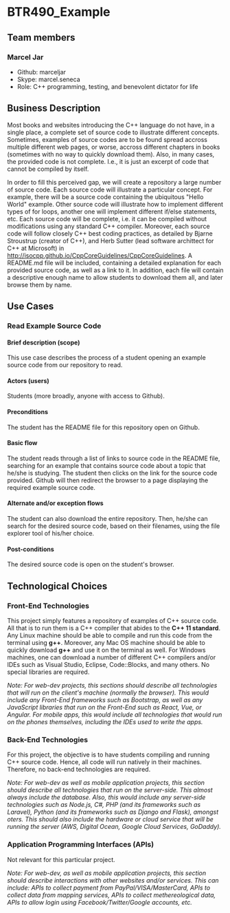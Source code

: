 # BTR490_Example

## Team members

### Marcel Jar 
- Github: marceljar 
- Skype: marcel.seneca
- Role: C++ programming, testing, and benevolent dictator for life

## Business Description

Most books and websites introducing the C++ language do not have, in a single place, a complete set of source code to illustrate different concepts. Sometimes, examples of source codes are to be found spread accross multiple different web pages, or worse, accross different chapters in books (sometimes with no way to quickly download them). Also, in many cases, the provided code is not complete. I.e., it is just an excerpt of code that cannot be compiled by itself.

In order to fill this perceived gap, we will create a repository a large number of source code. Each source code will illustrate a particular concept. For example, there will be a source code containing the ubiquitous "Hello World" example. Other source code will illustrate how to implement different types of for loops, another one will implement different if/else statements, etc. Each source code will be complete, i.e. it can be compiled without modifications using any standard C++ compiler. Moreover, each source code will follow closely C++ best coding practices, as detailed by Bjarne Stroustrup (creator of C++), and Herb Sutter (lead software archittect for C++ at Microsoft) in http://isocpp.github.io/CppCoreGuidelines/CppCoreGuidelines. A README.md file will be included, containing a detailed explanation for each provided source code, as well as a link to it. In addition, each file will contain a descriptive enough name to allow students to download them all, and later browse them by name.

## Use Cases

### Read Example Source Code

#### Brief description (scope)
This use case describes the process of a student opening an example source code from our repository to read.

#### Actors (users)
Students (more broadly, anyone with access to Github).

#### Preconditions
The student has the README file for this repository open on Github.

#### Basic flow
The student reads through a list of links to source code in the README file, searching for an example that contains source code about a topic that he/she is studying. The student then clicks on the link for the source code provided. Github will then redirect the browser to a page displaying the required example source code.

#### Alternate and/or exception flows
The student can also download the entire repository. Then, he/she can search for the desired source code, based on their filenames, using the file explorer tool of his/her choice.

#### Post-conditions
The desired source code is open on the student's browser.

## Technological Choices

### Front-End Technologies

 This project simply features a repository of examples of C++ source code. All that is to run them is a C++ compiler that abides to the **C++ 11 standard**. Any Linux machine should be able to compile and run this code from the terminal using **g++**. Moreover, any Mac OS machine should be able to quickly download **g++** and use it on the terminal as well. For Windows machines, one can download a number of different C++ compilers and/or IDEs such as Visual Studio, Eclipse, Code::Blocks, and many others. No special libraries are required. 

 *Note: For web-dev projects, this sections should describe all technologies that will run on the client's machine (normally the browser). This would include any Front-End frameworks such as Bootstrap, as well as any JavaScript libraries that run on the Front-End such as React, Vue, or Angular. For mobile apps, this would include all technologies that would run on the phones themselves, including the IDEs used to write the apps.*

### Back-End Technologies

For this project, the objective is to have students compiling and running C++ source code. Hence, all code will run natively in their machines. Therefore, no back-end technologies are required.

*Note: For web-dev as well as mobile application projects, this section should describe all technologies that run on the server-side. This almost always include the database. Also, this would include any server-side technologies such as Node.js, C#, PHP (and its frameworks such as Laravel), Python (and its frameworks such as Django and Flask), amongst oters. This should also include the hardware or cloud service that will be running the server (AWS, Digital Ocean, Google Cloud Services, GoDaddy).*

### Application Programming Interfaces (APIs)

Not relevant for this particular project.

*Note: For web-dev, as well as mobile application projects, this section should describe interactions with other websites and/or services. This can include: APIs to collect payment from PayPal/VISA/MasterCard, APIs to collect data from mapping services, APIs to collect methereological data, APIs to allow login using Facebook/Twitter/Google accounts, etc.*
